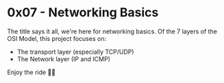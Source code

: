 # 0x07 - Networking Basics
The title says it all, we're here for networking basics. 
Of the 7 layers of the OSI Model, this project focuses on:
- The transport layer (especially TCP/UDP)
- The Network layer (IP and ICMP)

Enjoy the ride 🚀🚀
